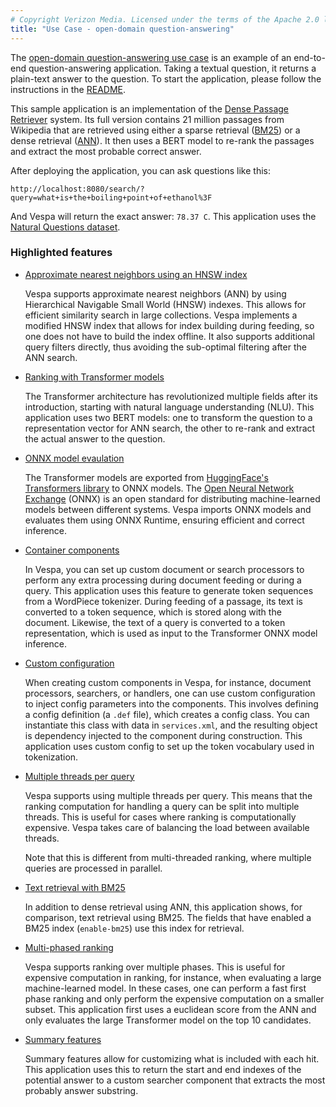 ```yaml
---
# Copyright Verizon Media. Licensed under the terms of the Apache 2.0 license. See LICENSE in the project root.
title: "Use Case - open-domain question-answering"
---
```


The [open-domain question-answering use
case](https://github.com/vespa-engine/sample-apps/tree/master/dense-passage-retrieval-with-ann)
is an example of an end-to-end question-answering application. Taking a textual
question, it returns a plain-text answer to the question. To start the
application, please follow the instructions in the
[README](https://github.com/vespa-engine/sample-apps/blob/master/dense-passage-retrieval-with-ann/README.md).

This sample application is an implementation of the [Dense Passage
Retriever](https://github.com/facebookresearch/DPR) system. Its full
version contains 21 million passages from Wikipedia that are retrieved using
either a sparse retrieval ([BM25](reference/bm25.html))
or a dense retrieval ([ANN](approximate-nn-hnsw.html)).
It then uses a BERT model to re-rank the passages and extract the most probable correct
answer.

After deploying the application, you can ask questions like this:

```
http://localhost:8080/search/?query=what+is+the+boiling+point+of+ethanol%3F
```

And Vespa will return the exact answer: `78.37 C`. This application uses the
[Natural Questions dataset](https://www.mitpressjournals.org/doi/full/10.1162/tacl_a_00276).

### Highlighted features

* [Approximate nearest neighbors using an HNSW index](approximate-nn-hnsw.html)

    Vespa supports approximate nearest neighbors (ANN) by using Hierarchical
    Navigable Small World (HNSW) indexes. This allows for efficient similarity
    search in large collections. Vespa implements a modified HNSW index that
    allows for index building during feeding, so one does not have to build the
    index offline. It also supports additional query filters directly, thus
    avoiding the sub-optimal filtering after the ANN search.

* [Ranking with Transformer models](onnx.html)

    The Transformer architecture has revolutionized multiple fields after its
    introduction, starting with natural language understanding (NLU). This
    application uses two BERT models: one to transform the question to a
    representation vector for ANN search, the other to re-rank and extract the
    actual answer to the question.

* [ONNX model evaulation](onnx.html)

    The Transformer models are exported from [HuggingFace's Transformers
    library](https://huggingface.co/transformers/index.html) to ONNX models.
    The [Open Neural Network Exchange](https://onnx.ai/) (ONNX) is an open
    standard for distributing machine-learned models between different systems.
    Vespa imports ONNX models and evaluates them using ONNX Runtime, ensuring
    efficient and correct inference.

* [Container components](jdisc/container-components.html)

    In Vespa, you can set up custom document or search processors to perform
    any extra processing during document feeding or during a query. This
    application uses this feature to generate token sequences from a WordPiece
    tokenizer. During feeding of a passage, its text is converted to a token
    sequence, which is stored along with the document. Likewise, the text of a
    query is converted to a token representation, which is used as input to the
    Transformer ONNX model inference.

* [Custom configuration](configuring-components.html)

    When creating custom components in Vespa, for instance, document processors,
    searchers, or handlers, one can use custom configuration to inject config
    parameters into the components. This involves defining a config definition
    (a `.def` file), which creates a config class. You can instantiate this
    class with data in `services.xml`, and the resulting object is dependency
    injected to the component during construction. This application uses custom
    config to set up the token vocabulary used in tokenization.

* [Multiple threads per query](reference/services-content.html#requestthreads)

    Vespa supports using multiple threads per query. This means that the
    ranking computation for handling a query can be split into multiple threads.
    This is useful for cases where ranking is computationally expensive. Vespa
    takes care of balancing the load between available threads.

    Note that this is different from multi-threaded ranking, where multiple
    queries are processed in parallel.

* [Text retrieval with BM25](reference/bm25.html)

    In addition to dense retrieval using ANN, this application shows, for
    comparison, text retrieval using BM25. The fields that have enabled
    a BM25 index (`enable-bm25`) use this index for retrieval.

* [Multi-phased ranking](phased-ranking.html)

    Vespa supports ranking over multiple phases. This is useful for expensive
    computation in ranking, for instance, when evaluating a large machine-learned
    model. In these cases, one can perform a fast first phase ranking and only
    perform the expensive computation on a smaller subset. This application first
    uses a euclidean score from the ANN and only evaluates the large
    Transformer model on the top 10 candidates.

* [Summary features](reference/schema-reference.html#summary-features)

    Summary features allow for customizing what is included with each hit.
    This application uses this to return the start and end indexes of the
    potential answer to a custom searcher component that extracts the most
    probably answer substring.
